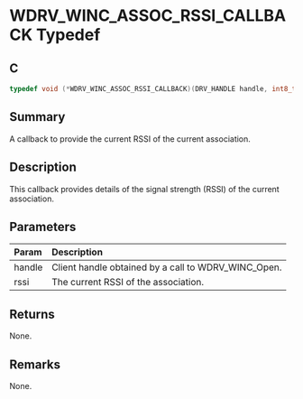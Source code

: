 # WDRV_WINC_ASSOC_RSSI_CALLBACK Typedef

## C

```c
typedef void (*WDRV_WINC_ASSOC_RSSI_CALLBACK)(DRV_HANDLE handle, int8_t rssi);

```

## Summary

A callback to provide the current RSSI of the current association.  

## Description

This callback provides details of the signal strength (RSSI) of the current
association.

## Parameters

| Param | Description |
|:----- |:----------- |
| handle | Client handle obtained by a call to WDRV_WINC_Open. |
| rssi | The current RSSI of the association.  

## Returns

None.  

## Remarks

None. 


